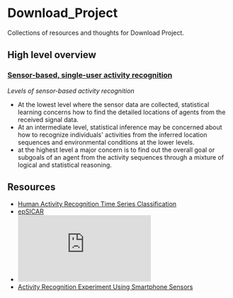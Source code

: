 # Download_Project
Collections of resources and thoughts for Download Project.

## High level overview

### [Sensor-based, single-user activity recognition](https://en.wikipedia.org/wiki/Activity_recognition#Sensor-based,_single-user_activity_recognition)

*Levels of sensor-based activity recognition*

- At the lowest level where the sensor data are collected, statistical learning concerns how to find the detailed locations of agents from the received signal data.
- At an intermediate level, statistical inference may be concerned about how to recognize individuals' activities
from the inferred location sequences and environmental conditions at the lower levels.
- at the highest level a major concern is to find out the overall goal or subgoals of an agent from the activity sequences
through a mixture of logical and statistical reasoning.


## Resources

- [Human Activity Recognition Time Series Classification](https://machinelearningmastery.com/how-to-develop-rnn-models-for-human-activity-recognition-time-series-classification/)
- [epSICAR ](https://s3.amazonaws.com/academia.edu.documents/42912149/epSICAR_An_Emerging_Patterns_based_Appro20160221-11761-emcy59.pdf?response-content-disposition=inline%3B%20filename%3DepSICAR_An_emerging_patterns_based_appro.pdf&X-Amz-Algorithm=AWS4-HMAC-SHA256&X-Amz-Credential=ASIATUSBJ6BAETW2D4XW%2F20200526%2Fus-east-1%2Fs3%2Faws4_request&X-Amz-Date=20200526T065119Z&X-Amz-Expires=3600&X-Amz-SignedHeaders=host&X-Amz-Security-Token=IQoJb3JpZ2luX2VjEEYaCXVzLWVhc3QtMSJHMEUCID%2Bnar5wREw6vMywrJKd8A8pOT1M0Uto1JUkCwdlLfN%2BAiEA8qE2jqtPSelBBzDWU0wggXt%2FGRIvsi%2FvguMspQLCKLwqvQMInv%2F%2F%2F%2F%2F%2F%2F%2F%2F%2FARAAGgwyNTAzMTg4MTEyMDAiDKCHvxRQO4jJHVQK%2BSqRAy6aADK2DnyzmoXx91n%2B0RbVcjWrMn%2BFTxlN7usayFSdErCa%2BC0qwEOOaa1%2FeDqEZYDfgoD0x8NE2xnr9orAx0vKLnlQDPnbUBa7FR2E7fBgjFb%2Bi%2FhjulbO2%2FduqXKZfsvdIKbTqHeDnaMwOx1%2BST5ktInA4F4FCavkpoqa1Uiq%2FHp9Yd42l9GbJNO%2BlrNFEap4O9BLVwAKF3znRMEdYP96Tt%2FR3xr%2Fblif9OeVxEqPR6UCrn8tqHvOLEKPjNuex3qqAiZ6zfv8gXEYQUjqC%2Fv6yMTxIj1zyqFcJU%2BDDPjxK5UOqC4UrSBOuFCn9Nxmkk1VWuRpQb1u%2BJQWpssrwPrCX4uH67TnoYNVdBADPTJabcjKE%2BDn5S9ZLqsWccMQ8wJ1rBlLgqf%2BLTxpn%2F2ieTmIngUBUGMAcEZhSQ%2FUayLGHYut2W2%2FnUG9aDIORa2gSgaukGlSA5IMEECc4DW3uZSllnASeQ6bQ3gV%2Fkypmw2uQXT%2BJmf3pA%2BZMQpgmXuz0hLjE%2B4Pp%2FoAKO1GXtutkR2EMJXHsvYFOusBDa1Xmhw2LIMyPE35OZq9J77V6N%2BYS8HxOUN2SE58nnQ6EKy8BR7jUkceGoHCQnbnREdC7YxzU4m%2B%2FpDnUXJtkcXJCJm1QnSUjo94WZP9eyLbFOrO7AT02aBYPf2GH6iIGOqoWwX9g1dwCcB8obpbRxov%2BiZScAR7RqbJLz7VENw3gJeQVVS7lnF%2BWfS0Gf9UYqBz0YjYaehqXq9zlzomVRwTdw45X0s8sSPCq6WUdD7b0Ad8ATJxvpfbLRjvNREv6z7%2FhTq3apVhGWe1rcu7iEK%2FOaWLhBs73Se3QxNtROd%2BSV6EpDed1uSkDQ%3D%3D&X-Amz-Signature=043d12aba046dd8b4deab39414b5a9e1d35686b499cab60b47f45153a81f563c)
- ![Activity2Vec](https://arxiv.org/pdf/1907.05597.pdf)
- [Activity Recognition Experiment Using Smartphone Sensors](https://www.youtube.com/watch?v=XOEN9W05_4A)
